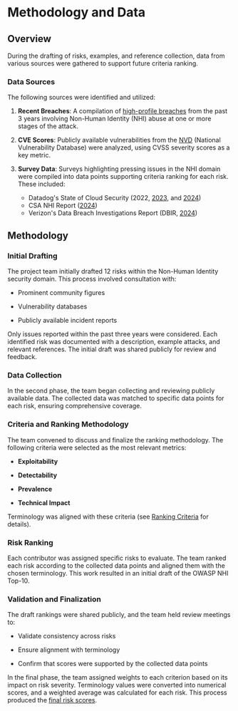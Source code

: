 # Methodology and Data

## Overview

During the drafting of risks, examples, and reference collection, data from various sources were gathered to support future criteria ranking.

### Data Sources

The following sources were identified and utilized:

1. **Recent Breaches**: A compilation of [high-profile breaches](https://docs.google.com/document/d/18Bu2ixzbxWFP-OBt7ZeOojBsOQ9daqUc8jw6uETbOO0/edit?tab=t.f6ika6u9gf17#heading=h.m5vxaikeuzj1) from the past 3 years involving Non-Human Identity (NHI) abuse at one or more stages of the attack.

2. **CVE Scores**: Publicly available vulnerabilities from the [NVD](https://nvd.nist.gov) (National Vulnerability Database) were analyzed, using CVSS severity scores as a key metric.

3. **Survey Data**: Surveys highlighting pressing issues in the NHI domain were compiled into data points supporting criteria ranking for each risk. These included:
   - Datadog's State of Cloud Security (2022, [2023](https://www.datadoghq.com/state-of-cloud-security-2023/), and [2024](https://www.datadoghq.com/state-of-cloud-security/))
   - CSA NHI Report ([2024](https://cloudsecurityalliance.org/artifacts/state-of-non-human-identity-security-survey-report))
   - Verizon's Data Breach Investigations Report (DBIR, [2024](https://www.verizon.com/business/resources/reports/2024-dbir-data-breach-investigations-report.pdf))

## Methodology

### Initial Drafting

The project team initially drafted 12 risks within the Non-Human Identity security domain. This process involved consultation with:

- Prominent community figures

- Vulnerability databases

- Publicly available incident reports

Only issues reported within the past three years were considered. Each identified risk was documented with a description, example attacks, and relevant references. The initial draft was shared publicly for review and feedback.

### Data Collection

In the second phase, the team began collecting and reviewing publicly available data. The collected data was matched to specific data points for each risk, ensuring comprehensive coverage.

### Criteria and Ranking Methodology

The team convened to discuss and finalize the ranking methodology. The following criteria were selected as the most relevant metrics:

- **Exploitability**

- **Detectability**

- **Prevalence**

- **Technical Impact**

Terminology was aligned with these criteria (see [Ranking Criteria](ranking-criteria.md) for details).

### Risk Ranking

Each contributor was assigned specific risks to evaluate. The team ranked each risk according to the collected data points and aligned them with the chosen terminology. This work resulted in an initial draft of the OWASP NHI Top-10.

### Validation and Finalization

The draft rankings were shared publicly, and the team held review meetings to:

- Validate consistency across risks

- Ensure alignment with terminology

- Confirm that scores were supported by the collected data points

In the final phase, the team assigned weights to each criterion based on its impact on risk severity. Terminology values were converted into numerical scores, and a weighted average was calculated for each risk. This process produced the [final risk scores](https://docs.google.com/spreadsheets/d/1pAOrTpD-3tRzCUqLhfTuMkN_SbhIjC7Icvf6vqqYOOU/edit?gid=0#gid=0).
